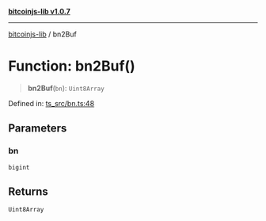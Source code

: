 [**bitcoinjs-lib v1.0.7**](../README.md)

***

[bitcoinjs-lib](../README.md) / bn2Buf

# Function: bn2Buf()

> **bn2Buf**(`bn`): `Uint8Array`

Defined in: [ts\_src/bn.ts:48](https://github.com/sCrypt-Inc/bitcoinjs-lib/blob/e3b2d1c4c35cd925f8b17063dc9eb0300cab46a2/ts_src/bn.ts#L48)

## Parameters

### bn

`bigint`

## Returns

`Uint8Array`

